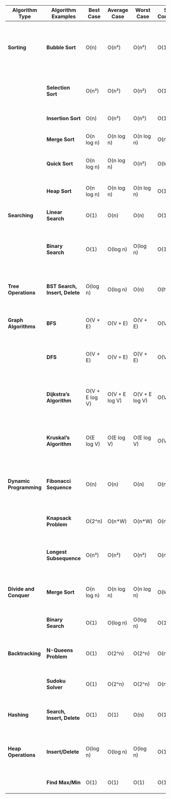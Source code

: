 | **Algorithm Type**        | **Algorithm Examples**          | **Best Case**                | **Average Case**                | **Worst Case**                | **Space Complexity**          | **Applications**                                                                                                                                                                                                                                                                           | **Advantages**                                                                                  | **Disadvantages**                                                                              |
|----------------------------|----------------------------------|------------------------------|----------------------------------|--------------------------------|--------------------------------|-------------------------------------------------------------------------------------------------------------------------------------------------------------------------------------------------------------------------------------------------------|------------------------------------------------------------------------------------------------|------------------------------------------------------------------------------------------------|
| **Sorting**                | **Bubble Sort**                 | O(n)                         | O(n²)                           | O(n²)                         | O(1)                          | Sorting datasets in databases, ranking systems, and organizing e-commerce data.                                                                                                                                 | Simple to implement                                                                             | Inefficient for large datasets                                                                 |
|                            | **Selection Sort**              | O(n²)                        | O(n²)                           | O(n²)                         | O(1)                          | Useful for small datasets.                                                                                                                                                                                     | Easy to understand                                                                             | Always performs O(n²) operations regardless of the input size                                  |
|                            | **Insertion Sort**              | O(n)                         | O(n²)                           | O(n²)                         | O(1)                          | Suitable for nearly sorted data.                                                                                                                                                                               | Efficient for small datasets                                                                   | Inefficient for large datasets                                                                 |
|                            | **Merge Sort**                  | O(n log n)                   | O(n log n)                      | O(n log n)                    | O(n)                          | Large dataset sorting, stable sorting.                                                                                                                                                                          | Stable and efficient                                                                           | Requires additional memory                                                                     |
|                            | **Quick Sort**                  | O(n log n)                   | O(n log n)                      | O(n²)                         | O(log n)                      | General-purpose sorting.                                                                                                                                                                                       | Fast on average                                                                               | Poor pivot selection leads to worst-case performance                                           |
|                            | **Heap Sort**                   | O(n log n)                   | O(n log n)                      | O(n log n)                    | O(1)                          | Priority queue implementation and sorting.                                                                                                                                                                      | Memory efficient                                                                              | Slightly slower than Merge Sort for large datasets                                             |
| **Searching**              | **Linear Search**               | O(1)                         | O(n)                            | O(n)                          | O(1)                          | Searching unsorted datasets.                                                                                                                                                                                   | Simple to implement                                                                             | Inefficient for large datasets                                                                 |
|                            | **Binary Search**               | O(1)                         | O(log n)                        | O(log n)                      | O(1)                          | Finding elements in sorted datasets, AI decision trees, and text autocomplete.                                                                                                                                 | Highly efficient for sorted data                                                               | Requires sorted data                                                                           |
| **Tree Operations**        | **BST Search, Insert, Delete**  | O(log n)                     | O(log n)                        | O(n)                          | O(h)                          | Database indexing, hierarchical data structures.                                                                                                                                                                | Efficient for balanced trees                                                                   | Performance degrades for skewed trees                                                         |
| **Graph Algorithms**       | **BFS**                         | O(V + E)                     | O(V + E)                        | O(V + E)                      | O(V)                          | Network routing, social network analysis, and road mapping.                                                                                                                                                    | Simple and useful for traversing graphs                                                       | Inefficient for large, dense graphs                                                           |
|                            | **DFS**                         | O(V + E)                     | O(V + E)                        | O(V + E)                      | O(V)                          | Used for topological sorting and detecting cycles.                                                                                                                                                              | Useful for exploring all nodes                                                                | Stack overflow for large recursive calls                                                      |
|                            | **Dijkstra’s Algorithm**        | O(V + E log V)               | O(V + E log V)                  | O(V + E log V)                | O(V)                          | Finding shortest paths in road maps, delivery systems, and routing protocols.                                                                                                                                  | Provides efficient solutions                                                                  | Does not handle negative edge weights                                                         |
|                            | **Kruskal’s Algorithm**         | O(E log V)                   | O(E log V)                      | O(E log V)                    | O(V)                          | Generating Minimum Spanning Trees in network designs.                                                                                                                                                          | Efficient for sparse graphs                                                                    | Requires sorting edges                                                                         |
| **Dynamic Programming**    | **Fibonacci Sequence**          | O(n)                         | O(n)                            | O(n)                          | O(n)                          | Resource allocation, inventory management, and combinatorial optimization.                                                                                                                                      | Reduces redundant calculations                                                                | Memory-intensive for large inputs                                                             |
|                            | **Knapsack Problem**            | O(2^n)                       | O(n*W)                          | O(n*W)                        | O(n*W)                        | Resource optimization and scheduling tasks.                                                                                                                                                                     | Effective for small input sizes                                                               | Computationally expensive for large inputs                                                    |
|                            | **Longest Subsequence**         | O(n²)                        | O(n²)                           | O(n²)                         | O(n)                          | Gene sequencing, text comparisons, and version control tools.                                                                                                                                                  | Solves subsequence problems efficiently                                                       | Inefficient for large datasets                                                                 |
| **Divide and Conquer**     | **Merge Sort**                  | O(n log n)                   | O(n log n)                      | O(n log n)                    | O(log n)                      | Sorting, matrix multiplication, and solving recurrence relations.                                                                                                                                              | Simplifies complex problems into smaller subproblems                                          | May cause stack overflow for deep recursion                                                   |
|                            | **Binary Search**               | O(1)                         | O(log n)                        | O(log n)                      | O(1)                          | Efficient searching in sorted data.                                                                                                                                                                             | Highly efficient for large datasets                                                           | Requires sorted data                                                                           |
| **Backtracking**           | **N-Queens Problem**            | O(1)                         | O(2^n)                          | O(2^n)                        | O(n)                          | Puzzle solving, combinatorial generation, and AI strategies.                                                                                                                                                   | Finds all solutions to a problem                                                              | Exponential complexity for large inputs                                                       |
|                            | **Sudoku Solver**               | O(1)                         | O(2^n)                          | O(2^n)                        | O(n)                          | Game puzzles and constraint satisfaction problems.                                                                                                                                                              | Handles intricate logical constraints                                                         | Computationally intensive for large boards                                                    |
| **Hashing**                | **Search, Insert, Delete**      | O(1)                         | O(1)                            | O(n)                          | O(1)                          | Fast lookups in dictionaries, caching, and database indexing.                                                                                                                                                  | Provides average constant-time performance                                                   | Collisions degrade performance to linear time                                                 |
| **Heap Operations**        | **Insert/Delete**               | O(log n)                     | O(log n)                        | O(log n)                      | O(1)                          | Priority queues, graph algorithms like Dijkstra, and memory management.                                                                                                                                        | Efficient for priority-based tasks                                                            | Limited use outside priority queue scenarios                                                  |
|                            | **Find Max/Min**                | O(1)                         | O(1)                            | O(1)                          | O(1)                          |                                                                                                                                                                                                               | Very fast for max/min lookups                                                                 | Restricted to heap structure                                                                  |

